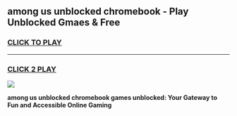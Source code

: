 
## among us unblocked chromebook - Play Unblocked Gmaes & Free
<h3>
<a href="https://news.freeplayer.one?title=among_us_unblocked_chromebook&ref=16F">CLICK TO PLAY</a></h3>
<hr>

<h3>
<a href="https://news.freeplayer.one?title=among_us_unblocked_chromebook&ref=16F">CLICK 2 PLAY</a>
  
</h3>

<a href="https://news.freeplayer.one?title=among_us_unblocked_chromebook&ref=16F/"><img src="https://clearcache.store/games.png"></a>


**among us unblocked chromebook games unblocked: Your Gateway to Fun and Accessible Online Gaming**
